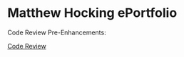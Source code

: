# Matthew Hocking ePortfolio

Code Review Pre-Enhancements:

<a href="https://snhu-my.sharepoint.com/:v:/r/personal/matthew_hocking_snhu_edu/Documents/Hocking_Review.mp4?csf=1&web=1&e=bbZQJR"> Code Review </a>
